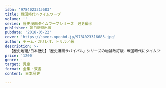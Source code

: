 ```yaml
---
isbn: '9784023316683'
title: 戦国時代へタイムワープ
volume: ''
series: 歴史漫画タイムワープシリーズ　通史編⑧
publisher: 朝日新聞出版
pubdate: '2018-03-22'
cover: 'https://cover.openbd.jp/9784023316683.jpg'
author: チーム・ガリレオ、トリル／著
description: >-
  【歴史地理/日本歴史】「歴史漫画サバイバル」シリーズの増補改訂版。戦国時代にタイムワープした現代の小学生リュウ、カノン、ジュン。３人は、さまざまなピンチに出合いながら、織田信長や武田信玄など、有名な戦国大名と会って歴史を学ぶ。
price: '1200'
genre: ''
target: 児童
format: 全集・双書
content: 日本歴史

---
```

